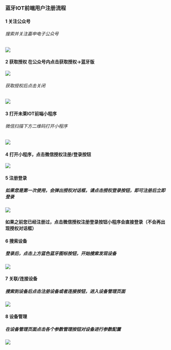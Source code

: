 ### 蓝牙IOT前端用户注册流程

####   1 关注公众号
###### 搜索并关注嘉申电子公众号
![](https://upload-images.jianshu.io/upload_images/11115937-84ed728fc1cc62d0.png?imageMogr2/auto-orient/strip%7CimageView2/2/w/1240)

####   2 获取授权 在公众号内点击获取授权->蓝牙版
![](https://github.com/dibaotian/UG101/blob/master/bluetooth/get_auth.jpeg)
###### 获取授权后点击关闭
![](https://github.com/dibaotian/UG101/blob/master/bluetooth/auth_success.jpeg)

####   3 打开未莱IOT前端小程序
###### 微信扫描下方二维码打开小程序
![](https://github.com/dibaotian/UG101/blob/master/bluetooth/gh_ea1a1178fb45_258.jpg)

####  4 打开小程序，点击微信授权注册/登录按钮
![](https://github.com/dibaotian/UG101/blob/master/bluetooth/wechat_login.jpeg)

#### 5 注册登录
##### 如果您是第一次使用，会弹出授权对话框，请点击授权登录按钮，即可注册后立即登录
![](https://github.com/dibaotian/UG101/blob/master/bluetooth/first_regist.jpeg)
#### 如果之前您已经注册过，点击微信授权注册登录按钮小程序会直接登录（不会再出现授权对话框）

#### 6 搜索设备
##### 登录后，点击上方蓝色蓝牙图标按钮，开始搜索发现设备
![](https://github.com/dibaotian/UG101/blob/master/bluetooth/search_dev.jpeg)

#### 7 关联/连接设备
##### 搜索到设备后点击注册设备或者连接按钮，进入设备管理页面
![](https://github.com/dibaotian/UG101/blob/master/bluetooth/regist_dev.jpeg)

#### 8 设备管理
##### 在设备管理页面点击各个参数管理按钮对设备进行参数配置
![](https://github.com/dibaotian/UG101/blob/master/bluetooth/management.jpeg)

